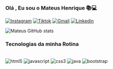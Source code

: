 ### Olá , Eu sou o Mateus Henrique 📚💻
[![Instagram](https://img.shields.io/badge/Instagram-E4405F?style=for-the-badge&logo=instagram&logoColor=white)](https://www.instagram.com/)
[![Tiktok](https://img.shields.io/badge/TikTok-000000?style=for-the-badge&logo=tiktok&logoColor=white)](https://www.tiktok.com/@mateusxbx)
[![Gmail](https://img.shields.io/badge/Gmail-D14836?style=for-the-badge&logo=gmail&logoColor=white)](https://mail.google.com/mail/u/0/?hl=pt-BR#inbox)
[![Linkedin](https://img.shields.io/badge/LinkedIn-0077B5?style=for-the-badge&logo=linkedin&logoColor=white)](https://www.linkedin.com/home?mcid=6821526239111716925&gclid=CjwKCAiA-8SdBhBGEiwAWdgtcNjTrdbrvkpMbI61pR0Uvthq4RDktn_o-3gYhZ4ZN3ctmf4iod30iBoCm3kQAvD_BwE&cid=&src=go-pa&gclsrc=aw%2Eds&trk=sem-ga_campid%2E12619604099_asid%2E122510712920_crid%2E509739556235_kw%2Elinked_d%2Ec_tid%2Ekwd-103941963_n%2Eg_mt%2Ee_geo%2E1031432&originalSubdomain=br)

![Mateus GitHub stats](https://github-readme-stats.vercel.app/api?username=Mateus-has&show_icons=true&theme=radical)

### Tecnologias da minha Rotina

<div style="display: inline_block"><br/> 
    <img align="center" alt="html5" src="https://img.shields.io/badge/HTML5-E34F26?style=for-the-badge&logo=html5&logoColor=white"/>
    <img align="center" alt="javascript" src="https://img.shields.io/badge/JavaScript-323330?style=for-the-badge&logo=javascript&logoColor=F7DF1E"/>
    <img align="center" alt="css3" src="https://img.shields.io/badge/CSS3-1572B6?style=for-the-badge&logo=css3&logoColor=white"/>
    <img align="center" alt="java" src="https://img.shields.io/badge/Java-ED8B00?style=for-the-badge&logo=openjdk&logoColor=white"/>
       <img align="center" alt="bootstrap" src="https://img.shields.io/badge/Bootstrap-563D7C?style=for-the-badge&logo=bootstrap&logoColor=white"/> 
</div>

